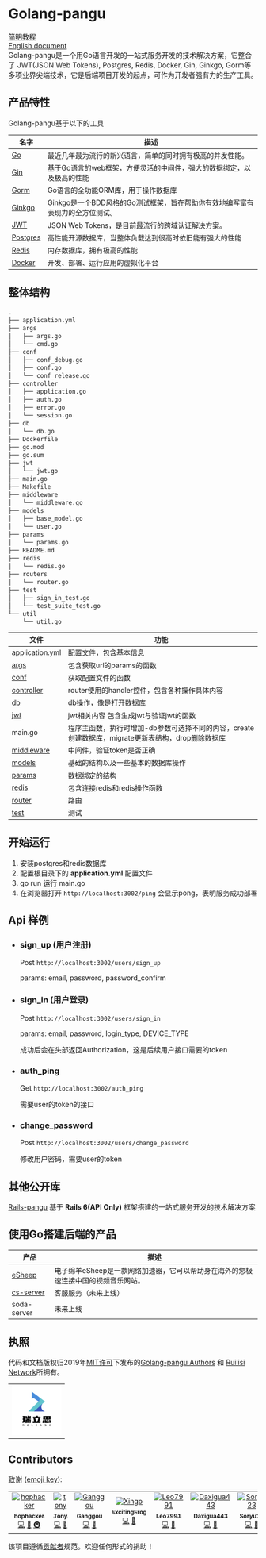 # Golang-pangu

[简明教程](https://github.com/ruilisi/go-pangu/blob/master/document/%E7%AE%80%E6%98%8E%E6%95%99%E7%A8%8B.md)<br>
[English document](https://github.com/ruilisi/go-pangu/blob/master/README.md)<br>
Golang-pangu是一个用Go语言开发的一站式服务开发的技术解决方案，它整合了 JWT(JSON Web Tokens), Postgres, Redis, Docker, Gin, Ginkgo, Gorm等多项业界尖端技术，它是后端项目开发的起点，可作为开发者强有力的生产工具。

## 产品特性
Golang-pangu基于以下的工具

|名字|描述|
|------|--------|
|[Go](https://github.com/golang/go)|最近几年最为流行的新兴语言，简单的同时拥有极高的并发性能。|
|[Gin](https://github.com/gin-gonic/gin)|基于Go语言的web框架，方便灵活的中间件，强大的数据绑定，以及极高的性能|
|[Gorm](https://github.com/go-gorm/gorm)|Go语言的全功能ORM库，用于操作数据库|
|[Ginkgo](https://github.com/onsi/ginkgo)|Ginkgo是一个BDD风格的Go测试框架，旨在帮助你有效地编写富有表现力的全方位测试。|
|[JWT](https://jwt.io/)|JSON Web Tokens，是目前最流行的跨域认证解决方案。|
|[Postgres](https://www.postgresql.org/)|高性能开源数据库，当整体负载达到很高时依旧能有强大的性能|
|[Redis](https://redis.io/)|内存数据库，拥有极高的性能|
|[Docker](https://www.docker.com/)|开发、部署、运行应用的虚拟化平台|

## 整体结构
```
.
├── application.yml  
├── args
│   ├── args.go
│   └── cmd.go
├── conf  
│   ├── conf_debug.go
│   ├── conf.go
│   └── conf_release.go
├── controller
│   ├── application.go
│   ├── auth.go
│   ├── error.go
│   └── session.go
├── db  
│   └── db.go
├── Dockerfile
├── go.mod
├── go.sum
├── jwt  
│   └── jwt.go
├── main.go
├── Makefile  
├── middleware  
│   └── middleware.go
├── models  
│   ├── base_model.go
│   └── user.go
├── params  
│   └── params.go
├── README.md
├── redis
│   └── redis.go
├── routers  
│   └── router.go
├── test
│   ├── sign_in_test.go
│   └── test_suite_test.go
└── util
    └── util.go
```

|文件|功能|
|------|--------|
|application.yml|配置文件，包含基本信息|
|[args](https://github.com/ruilisi/go-pangu/tree/master/args)|包含获取url的params的函数|
|[conf](https://github.com/ruilisi/go-pangu/tree/master/conf)|获取配置文件的函数|
|[controller](https://github.com/ruilisi/go-pangu/tree/master/controller)|router使用的handler控件，包含各种操作具体内容|
|[db](https://github.com/ruilisi/go-pangu/tree/master/db)|db操作，像是打开数据库|
|[jwt](https://github.com/ruilisi/go-pangu/tree/master/jwt)|jwt相关内容 包含生成jwt与验证jwt的函数|
|main.go|程序主函数，执行时增加-db参数可选择不同的内容，create创建数据库，migrate更新表结构，drop删除数据库|
|[middleware](https://github.com/ruilisi/go-pangu/tree/master/middleware)|中间件，验证token是否正确|
|[models](https://github.com/ruilisi/go-pangu/tree/master/models)|基础的结构以及一些基本的数据库操作|
|[params](https://github.com/ruilisi/go-pangu/tree/master/params)|数据绑定的结构|
|[redis](https://github.com/ruilisi/go-pangu/tree/master/redis)|包含连接redis和redis操作函数|
|[router](https://github.com/ruilisi/go-pangu/tree/master/routers)|路由|
|[test](https://github.com/ruilisi/go-pangu/tree/master/test)|测试|

## 开始运行
1. 安装postgres和redis数据库
2. 配置根目录下的 **application.yml** 配置文件
3. go run 运行 main.go
4. 在浏览器打开 `http://localhost:3002/ping` 会显示pong，表明服务成功部署



## Api 样例

* ### sign_up (用户注册)
  Post `http://localhost:3002/users/sign_up`

  params: email, password, password_confirm


* ### sign_in (用户登录)
    Post `http://localhost:3002/users/sign_in`

    params: email, password, login_type, DEVICE_TYPE

  成功后会在头部返回Authorization，这是后续用户接口需要的token

* ### auth_ping
    Get `http://localhost:3002/auth_ping`

  需要user的token的接口

* ### change_password
    Post `http://localhost:3002/users/change_password`

  修改用户密码，需要user的token

## 其他公开库
[Rails-pangu](https://github.com/ruilisi/rails-pangu) 基于 **Rails 6(API Only)** 框架搭建的一站式服务开发的技术解决方案

## 使用Go搭建后端的产品
|产品|描述|
|----|-----|
|[eSheep](https://esheep.io/)|电子绵羊eSheep是一款网络加速器，它可以帮助身在海外的您极速连接中国的视频音乐网站。|
|[cs-server](https://excitingfrog.gitbook.io/im-api/)|客服服务（未来上线）|
|soda-server|未来上线|

## 执照


代码和文档版权归2019年[MIT许可](https://github.com/ruilisi/go-pangu/blob/master/LICENSE)下发布的[Golang-pangu Authors](https://github.com/ruilisi/go-pangu/graphs/contributors) 和 [Ruilisi Network](https://ruilisi.co/)所拥有。
<table frame=void>
<tr>
<td >
<img src="logo.png" width="100px;" alt="ruilisi"/>
</td>
</tr>
</table>

## Contributors
致谢 ([emoji key](https://allcontributors.org/docs/en/emoji-key)):

<!-- ALL-CONTRIBUTORS-LIST:START - Do not remove or modify this section -->
<!-- prettier-ignore -->

<table>
  <tr>
    <td align="center"><a href="https://github.com/hophacker"><img src="https://avatars2.githubusercontent.com/u/3121413?v=4" width="100px;" alt="hophacker"/><br /><sub><b>hophacker</b></sub></a><br /><a href="https://github.com/ruilisi/golang-pangu/commits?author=hophacker" title="Code">💻</a> <a href="https://github.com/ruilisi/golang-pangu/commits?author=hophacker" title="Documentation">📖</a> <a href="#infra-hophacker" title="Infrastructure (Hosting, Build-Tools, etc)">🚇</a></td>
    <td align="center"><a href="https://github.com/tony2100"><img src="https://avatars0.githubusercontent.com/u/37767017?v=4" width="100px;" alt="tony"/><br /><sub><b>Tony</b></sub></a><br /><a href="https://github.com/ruilisi/golang-pangu/commits?author=tony2100" title="Code">💻</a> <a href="https://github.com/ruilisi/golang-pangu/commits?author=tony2100" title="Documentation">📖</a></td>
        <td align="center"><a href="https://github.com/Ganggou"><img src="https://avatars1.githubusercontent.com/u/41427297?s=400&u=5cc6b0dfa214bc5671f849b3ee94acf597c2c6f4&v=4" width="100px;" alt="Ganggou"/><br /><sub><b>Ganggou</b></sub></a><br /><a href="https://github.com/ruilisi/golang-pangu/commits?author=Ganggou" title="Code">💻</a> <a href="https://github.com/ruilisi/golang-pangu/commits?author=Ganggou" title="Documentation">📖</a></td>
        <td align="center"><a href="https://github.com/ExcitingFrog"><img src="https://avatars2.githubusercontent.com/u/25655802?s=460&u=23017079e78e3c3bfa57a14bc369607b1b23c470&v=4" width="100px;" alt="Xingo"/><br /><sub><b>ExcitingFrog</b></sub></a><br /><a href="https://github.com/ruilisi/golang-pangu/commits?author=ExcitingFrog" title="Code">💻</a> <a href="https://github.com/ruilisi/golang-pangu/commits?author=ExcitingFrog" title="Documentation">📖</a></td>
        <td align="center"><a href="https://github.com/Leo7991"><img src="https://avatars1.githubusercontent.com/u/67139714?s=460&u=278212a0d4d8ca824219adcd932dc85d2fd5ae24&v=4" width="100px;" alt="Leo7991"/><br /><sub><b>Leo7991</b></sub></a><br /><a href="https://github.com/ruilisi/golang-pangu/commits?author=Leo7991" title="Code">💻</a> <a href="https://github.com/ruilisi/golang-pangu/commits?author=Leo7991" title="Documentation">📖</a></td>
        <td align="center"><a href="https://github.com/Daxigua443"><img src="https://avatars1.githubusercontent.com/u/62984061?s=460&u=375eab6d59b2087058c1a30210f8646281971ff7&v=4" width="100px;" alt="Daxigua443"/><br /><sub><b>Daxigua443</b></sub></a><br /><a href="https://github.com/ruilisi/golang-pangu/commits?author=Daxigua443" title="Code">💻</a> <a href="https://github.com/ruilisi/golang-pangu/commits?author=Daxigua443" title="Documentation">📖</a></td>
          <td align="center"><a href="https://github.com/Soryu23"><img src="https://avatars0.githubusercontent.com/u/67567977?s=460&u=fea632ad315bcdcfeff4de7ac5e2482b249929ac&v=4" width="100px;" alt="Soryu23"/><br /><sub><b>Soryu23</b></sub></a><br /><a href="https://github.com/ruilisi/golang-pangu/commits?author=Soryu23" title="Code">💻</a> <a href="https://github.com/ruilisi/golang-pangu/commits?author=Soryu23" title="Documentation">📖</a></td>

  </tr>
</table>
<!-- ALL-CONTRIBUTORS-LIST:END -->

该项目遵循[贡献者](https://github.com/all-contributors/all-contributors)规范。欢迎任何形式的捐助！

